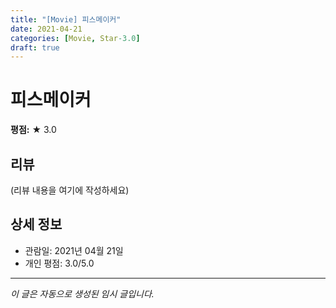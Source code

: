 ```yaml
---
title: "[Movie] 피스메이커"
date: 2021-04-21
categories: [Movie, Star-3.0]
draft: true
---
```


# 피스메이커

**평점:** ★ 3.0

## 리뷰

(리뷰 내용을 여기에 작성하세요)

## 상세 정보

- 관람일: 2021년 04월 21일
- 개인 평점: 3.0/5.0

---

*이 글은 자동으로 생성된 임시 글입니다.*
